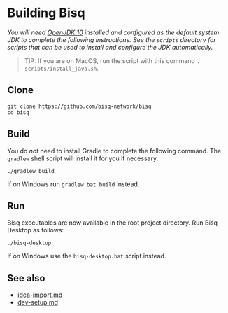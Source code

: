 # Building Bisq

_You will need [OpenJDK 10](https://jdk.java.net/10/) installed and configured as the default system JDK to complete the following instructions. See the `scripts` directory for scripts that can be used to install and configure the JDK automatically._
> TIP: If you are on MacOS, run the script with this command `. scripts/install_java.sh`.

## Clone

    git clone https://github.com/bisq-network/bisq
    cd bisq


## Build

You do _not_ need to install Gradle to complete the following command. The `gradlew` shell script will install it for you if necessary.

    ./gradlew build

If on Windows run `gradlew.bat build` instead.


## Run

Bisq executables are now available in the root project directory. Run Bisq Desktop as follows:

    ./bisq-desktop

If on Windows use the `bisq-desktop.bat` script instead.


## See also

 - [idea-import.md](idea-import.md)
 - [dev-setup.md](dev-setup.md)
